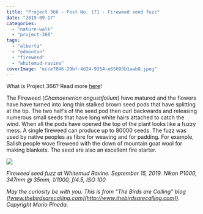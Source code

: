 ```yaml
---
title: "Project 366 - Post No. 171 - Fireweed seed fuzz"
date: "2019-09-17"
categories: 
  - "nature-walk"
  - "project-366"
tags: 
  - "alberta"
  - "edmonton"
  - "fireweed"
  - "whitemud-ravine"
coverImage: "ecce7046-29bf-4d24-9354-e65695b1aab8.jpeg"
---
```


What is Project 366? Read more [here](https://thebirdsarecalling.com/2019/03/29/project-366/)!

The Fireweed (_Chamaenerion angustifolium_) have matured and the flowers have have turned into long thin stalked brown seed pods that have splitting at the tip. The two half’s of the seed pod then curl backwards and releasing numerous small seeds that have long white hairs attached to catch the wind. When all the pods have opened the top of the plant looks like a fuzzy mess. A single fireweed can produce up to 80000 seeds. The fuzz was used by native peoples as fibre for weaving and for padding. For example, Salish people wove fireweed with the down of mountain goat wool for making blankets. The seed are also an excellent fire starter.

![](https://thebirdsarecallingandimustgo.files.wordpress.com/2019/09/ecce7046-29bf-4d24-9354-e65695b1aab8.jpeg?w=1024)

_Fireweed seed fuzz at Whitemud Ravine. September 15, 2019. Nikon P1000,_  
_347mm @ 35mm, 1/1000, f/4.5, ISO 100_

_May the curiosity be with you. This is from “The Birds are Calling” blog ([www.thebirdsarecalling.com](http://www.thebirdsarecalling.com)). Copyright Mario Pineda._
